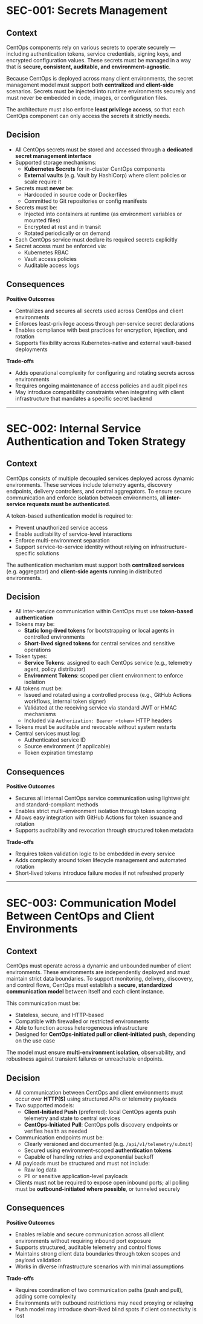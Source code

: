 # SEC-001: Secrets Management

## Context

CentOps components rely on various secrets to operate securely — including authentication tokens, service credentials, signing keys, and encrypted configuration values. These secrets must be managed in a way that is **secure, consistent, auditable, and environment-agnostic**.

Because CentOps is deployed across many client environments, the secret management model must support both **centralized** and **client-side** scenarios. Secrets must be injected into runtime environments securely and must never be embedded in code, images, or configuration files.

The architecture must also enforce **least privilege access**, so that each CentOps component can only access the secrets it strictly needs.

## Decision

- All CentOps secrets must be stored and accessed through a **dedicated secret management interface**
- Supported storage mechanisms:
  - **Kubernetes Secrets** for in-cluster CentOps components
  - **External vaults** (e.g. Vault by HashiCorp) where client policies or scale require it
- Secrets must **never** be:
  - Hardcoded in source code or Dockerfiles
  - Committed to Git repositories or config manifests
- Secrets must be:
  - Injected into containers at runtime (as environment variables or mounted files)
  - Encrypted at rest and in transit
  - Rotated periodically or on demand
- Each CentOps service must declare its required secrets explicitly
- Secret access must be enforced via:
  - Kubernetes RBAC
  - Vault access policies
  - Auditable access logs

## Consequences

**Positive Outcomes**
- Centralizes and secures all secrets used across CentOps and client environments
- Enforces least-privilege access through per-service secret declarations
- Enables compliance with best practices for encryption, injection, and rotation
- Supports flexibility across Kubernetes-native and external vault-based deployments

**Trade-offs**
- Adds operational complexity for configuring and rotating secrets across environments
- Requires ongoing maintenance of access policies and audit pipelines
- May introduce compatibility constraints when integrating with client infrastructure that mandates a specific secret backend

---

# SEC-002: Internal Service Authentication and Token Strategy

## Context

CentOps consists of multiple decoupled services deployed across dynamic environments. These services include telemetry agents, discovery endpoints, delivery controllers, and central aggregators. To ensure secure communication and enforce isolation between environments, all **inter-service requests must be authenticated**.

A token-based authentication model is required to:
- Prevent unauthorized service access
- Enable auditability of service-level interactions
- Enforce multi-environment separation
- Support service-to-service identity without relying on infrastructure-specific solutions

The authentication mechanism must support both **centralized services** (e.g. aggregator) and **client-side agents** running in distributed environments.

## Decision

- All inter-service communication within CentOps must use **token-based authentication**
- Tokens may be:
  - **Static long-lived tokens** for bootstrapping or local agents in controlled environments
  - **Short-lived signed tokens** for central services and sensitive operations
- Token types:
  - **Service Tokens**: assigned to each CentOps service (e.g., telemetry agent, policy distributor)
  - **Environment Tokens**: scoped per client environment to enforce isolation
- All tokens must be:
  - Issued and rotated using a controlled process (e.g., GitHub Actions workflows, internal token signer)
  - Validated at the receiving service via standard JWT or HMAC mechanisms
  - Included via `Authorization: Bearer <token>` HTTP headers
- Tokens must be auditable and revocable without system restarts
- Central services must log:
  - Authenticated service ID
  - Source environment (if applicable)
  - Token expiration timestamp

## Consequences

**Positive Outcomes**
- Secures all internal CentOps service communication using lightweight and standard-compliant methods
- Enables strict multi-environment isolation through token scoping
- Allows easy integration with GitHub Actions for token issuance and rotation
- Supports auditability and revocation through structured token metadata

**Trade-offs**
- Requires token validation logic to be embedded in every service
- Adds complexity around token lifecycle management and automated rotation
- Short-lived tokens introduce failure modes if not refreshed properly

---

# SEC-003: Communication Model Between CentOps and Client Environments

## Context

CentOps must operate across a dynamic and unbounded number of client environments. These environments are independently deployed and must maintain strict data boundaries. To support monitoring, delivery, discovery, and control flows, CentOps must establish a **secure, standardized communication model** between itself and each client instance.

This communication must be:
- Stateless, secure, and HTTP-based
- Compatible with firewalled or restricted environments
- Able to function across heterogeneous infrastructure
- Designed for **CentOps-initiated pull or client-initiated push**, depending on the use case

The model must ensure **multi-environment isolation**, observability, and robustness against transient failures or unreachable endpoints.

## Decision

- All communication between CentOps and client environments must occur over **HTTP(S)** using structured APIs or telemetry payloads
- Two supported models:
  - **Client-Initiated Push** (preferred): local CentOps agents push telemetry and state to central services
  - **CentOps-Initiated Pull**: CentOps polls discovery endpoints or verifies health as needed
- Communication endpoints must be:
  - Clearly versioned and documented (e.g. `/api/v1/telemetry/submit`)
  - Secured using environment-scoped **authentication tokens**
  - Capable of handling retries and exponential backoff
- All payloads must be structured and must not include:
  - Raw log data
  - PII or sensitive application-level payloads
- Clients must not be required to expose open inbound ports; all polling must be **outbound-initiated where possible**, or tunneled securely

## Consequences

**Positive Outcomes**
- Enables reliable and secure communication across all client environments without requiring inbound port exposure
- Supports structured, auditable telemetry and control flows
- Maintains strong client data boundaries through token scopes and payload validation
- Works in diverse infrastructure scenarios with minimal assumptions

**Trade-offs**
- Requires coordination of two communication paths (push and pull), adding some complexity
- Environments with outbound restrictions may need proxying or relaying
- Push model may introduce short-lived blind spots if client connectivity is lost
